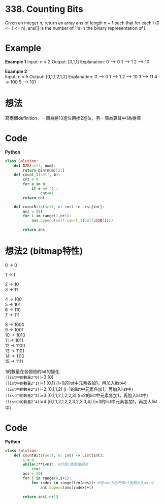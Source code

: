# 338. Counting Bits
Given an integer n, return an array ans of length n + 1 such that for each i (0 <= i <= n), ans[i] is the number of 1's in the binary representation of i.  

 
# Example
**Example 1**
Input: n = 2
Output: [0,1,1]
Explanation:
0 --> 0
1 --> 1
2 --> 10

**Example 2**  
Input: n = 5
Output: [0,1,1,2,1,2]
Explanation:
0 --> 0
1 --> 1
2 --> 10
3 --> 11
4 --> 100
5 --> 101

# 想法
寫兩個definition，一個為將10進位轉換2進位，另一個為算其中1為幾個  

# Code
**Python**
```ruby
class Solution:
    def D2B(self, num):
        return bin(num)[2:]
    def count_1(self, b):
        cnt = 0
        for e in b:
            if e == '1':
                cnt+=1
        return cnt

    def countBits(self, n: int) -> List[int]:
        ans = [0]
        for i in range(1,n+1):
            ans.append(self.count_1(self.D2B(i)))
        
        return ans
```
# 想法2 (bitmap特性)
0 -> 0  

1 -> 1  

2 -> 10  
3 -> 11  

4 -> 100  
5 -> 101  
6 -> 110  
7 -> 111  
 
8 -> 1000  
9 -> 1001  
10 -> 1010  
11 -> 1011  
12 -> 1100  
13 -> 1101  
14 -> 1110  
15 -> 1111  

1的數量在各個值的bit的變化  
`(list中的數量2^0)`i=0 [0]  
`(list中的數量2^1)`i=1 [0,1] (i=0的list中元素各加1，再加入list中)  
`(list中的數量2^2)`i=2 [0,1,1,2] (i=1的list中元素各加1，再加入list中)  
`(list中的數量2^3)`i=3 [0,1,1,2,1,2,2,3] (i=2的list中元素各加1，再加入list中)  
`(list中的數量2^4)`i=4 [0,1,1,2,1,2,2,3,2,3,3,4] (i=3的list中元素各加1，再加入list中)  
# Code
**Python**  
```ruby
class Solution:
    def countBits(self, n: int) -> List[int]:
        i = 0
        while(2**i<n):  #計算i需要幾回合
            i+=1
        ans = [0]
        for j in range(0,i+1):
            for index in range(len(ans)): #將ans中的元素+1後都加入ans中
                ans.append(ans[index]+1)
                
        return ans[:n+1]
```
